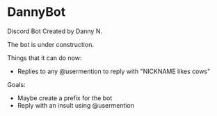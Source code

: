 # DannyBot
Discord Bot Created by Danny N.

The bot is under construction.

Things that it can do now:
  - Replies to any @usermention to reply with "NICKNAME likes cows"

Goals:
  - Maybe create a prefix for the bot
  - Reply with an insult using @usermention
